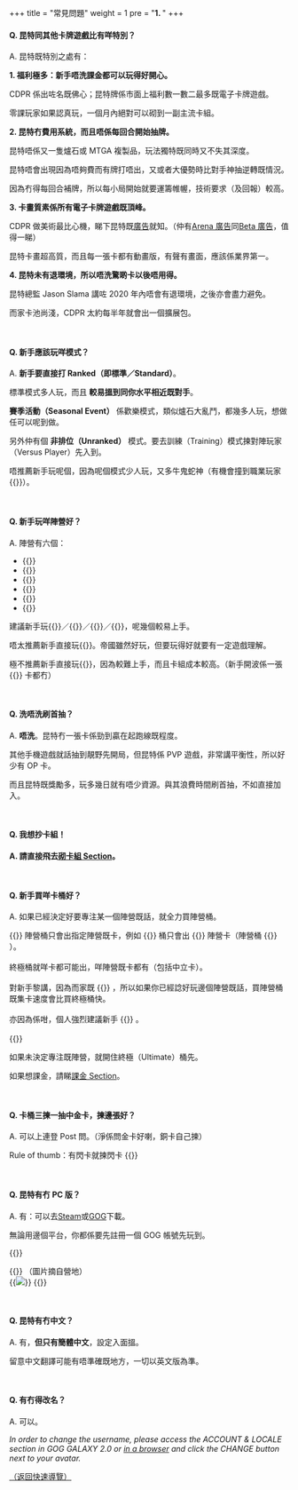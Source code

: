 +++
title = "常見問題"
weight = 1
pre = "<b>1. </b>"
+++

#### Q. 昆特同其他卡牌遊戲比有咩特別？

A. 昆特既特別之處有：

**1. 福利極多：新手唔洗課金都可以玩得好開心。**

CDPR 係出咗名既佛心；昆特牌係市面上福利數一數二最多既電子卡牌遊戲。

零課玩家如果認真玩，一個月內絕對可以砌到一副主流卡組。

**2. 昆特冇費用系統，而且唔係每回合開始抽牌。**

昆特唔係又一隻爐石或 MTGA 複製品，玩法獨特既同時又不失其深度。

昆特唔會出現因為唔夠費而有牌打唔出，又或者大優勢時比對手神抽逆轉既情況。

因為冇得每回合補牌，所以每小局開始就要運籌帷幄，技術要求（及回報）較高。

**3. 卡畫質素係所有電子卡牌遊戲既頂峰。**

CDPR 做美術最比心機，睇下昆特既[廣告](https://youtu.be/spcsH14-U9E)就知。（仲有[Arena 廣告](https://youtu.be/HuTymdxW_9s)同[Beta 廣告](https://youtu.be/5yu7FVZOyAo)，值得一睇）

昆特卡畫超高質，而且每一張卡都有動畫版，有聲有畫面，應該係業界第一。

**4. 昆特未有退環境，所以唔洗驚啲卡以後唔用得。**

昆特總監 Jason Slama 講咗 2020 年內唔會有退環境，之後亦會盡力避免。

而家卡池尚淺，CDPR 太約每半年就會出一個擴展包。

&nbsp;

#### Q. 新手應該玩咩模式？

A. **新手要直接打 Ranked（即標準／Standard）**。

標準模式多人玩，而且 **較易搵到同你水平相近既對手**。

**賽季活動（Seasonal Event）** 係歡樂模式，類似爐石大亂鬥，都幾多人玩，想做任可以呢到做。

另外仲有個 **非排位（Unranked）** 模式。要去訓練（Training）模式揀對陣玩家（Versus Player）先入到。

唔推薦新手玩呢個，因為呢個模式少人玩，又多牛鬼蛇神（有機會撞到職業玩家 {{<gif src="images/sosad.gif">}}）。

&nbsp;

#### Q. 新手玩咩陣營好？

A. 陣營有六個：

- {{<class name="NR" text="北方領域（Northern Realms／NR）">}}
- {{<class name="ST" text="松鼠黨（Scoia’tael／ST）">}}
- {{<class name="MO" text="怪獸（Monsters／MO）">}}
- {{<class name="NG" text="尼弗迦德（Nilfgaard／NG；又稱帝國）">}}
- {{<class name="SK" text="史凱利格（Skellige／SK；又稱群島）">}}
- {{<class name="SY" text="辛迪加（Syndicate／SY；新陣營）">}}

建議新手玩{{<class name="ST" text="松鼠黨">}}／{{<class name="NR" text="北方領域">}}／{{<class name="MO" text="怪獸">}}／{{<class name="SK" text="史凱利格">}}，呢幾個較易上手。

唔太推薦新手直接玩{{<class name="NG" text="尼弗迦德">}}。帝國雖然好玩，但要玩得好就要有一定遊戲理解。

極不推薦新手直接玩{{<class name="SY" text="辛迪加">}}，因為較難上手，而且卡組成本較高。（新手開波係一張{{<class name="SY" text="辛迪加">}} 卡都冇）

&nbsp;

#### Q. 洗唔洗刷首抽？

A. **唔洗**。昆特冇一張卡係勁到贏在起跑線既程度。

其他手機遊戲就話抽到靚野先開局，但昆特係 PVP 遊戲，非常講平衡性，所以好少有 OP 卡。

而且昆特既獎勵多，玩多幾日就有唔少資源。與其浪費時間刷首抽，不如直接加入。

&nbsp;

#### **Q. 我想抄卡組！**

**A. 請直接飛去[砌卡組 Section](../deckbuilding/)。**

&nbsp;

#### Q. 新手買咩卡桶好？

A. 如果已經決定好要專注某一個陣營既話，就全力買陣營桶。

{{<expand title="（原因）">}}
陣營桶只會出指定陣營既卡，例如 {{<class name="MO" text="怪獸">}} 桶只會出 {{<class name="MO" text="怪獸">}} 陣營卡（陣營桶 {{<class name="bold" text="唔會出中立卡">}} ）。
<br/><br/>
終極桶就咩卡都可能出，咩陣營既卡都有（包括中立卡）。
<br/><br/>
對新手黎講，因為而家既 {{<class name="bold" text="成型卡組主要都係由陣營卡組成">}} ，所以如果你已經諗好玩邊個陣營既話，買陣營桶既集卡速度會比買終極桶快。
<br/><br/>
亦因為係咁，個人強烈建議新手 {{<class name="bold" text="盡快選擇專注既陣營">}} 。
<br/><br/>
{{</expand>}}

如果未決定專注既陣營，就開住終極（Ultimate）桶先。

如果想課金，請睇[課金 Section](../paidcontent/)。

&nbsp;

#### Q. 卡桶三揀一抽中金卡，揀邊張好？

A. 可以上連登 Post 問。（淨係問金卡好喇，銅卡自己揀）

Rule of thumb：有閃卡就揀閃卡 {{<gif src="images/yup.gif">}}

&nbsp;

#### Q. 昆特有冇 PC 版？

A. 有：可以去[Steam](https://store.steampowered.com/app/1284410/)或[GOG](https://www.gog.com/game/gwent_the_witcher_card_game)下載。

無論用邊個平台，你都係要先註冊一個 GOG 帳號先玩到。

{{<class name="MO" text="PC 版(Steam/GOG)同手機版(iOS/Android)可以共用同一個 GOG 帳號。">}}

{{<expand title="如果你係用Apple ID入坑，但又想玩PC版，請睇：">}}
（圖片摘自營地）
<br/>
<span style="display: inline-block;">
{{<img width=auto height=auto src="images/iOS.png">}}
</span>
{{</expand>}}

&nbsp;

#### Q. 昆特有冇中文？

A. 有，**但只有簡體中文**，設定入面搵。

留意中文翻譯可能有唔準確既地方，一切以英文版為準。

&nbsp;

#### Q. 有冇得改名？

A. 可以。

_In order to change the username, please access the ACCOUNT & LOCALE section in GOG GALAXY 2.0 or [in a browser](https://www.gog.com/account/settings/personal) and click the CHANGE button next to your avatar._

[（返回快速導覽）](../#quicknav)
